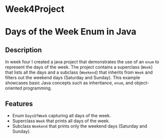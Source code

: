 # Week4Project
 # Days of the Week Enum in Java

## Description
In week four I created a java project that demonstrates the use of an `enum` to represent the days of the week. 
The project contains a superclass (`Week`) that lists all the days and a subclass (`Weekend`) that inherits from `Week` and filters out the weekend days (Saturday and Sunday). 
This example showcases basic Java concepts such as inheritance, `enum`, and object-oriented programming.

## Features
- Enum `DaysOfWeek` capturing all days of the week.
- Superclass `Week` that prints all days of the week.
- Subclass `Weekend` that prints only the weekend days (Saturday and Sunday).
  
